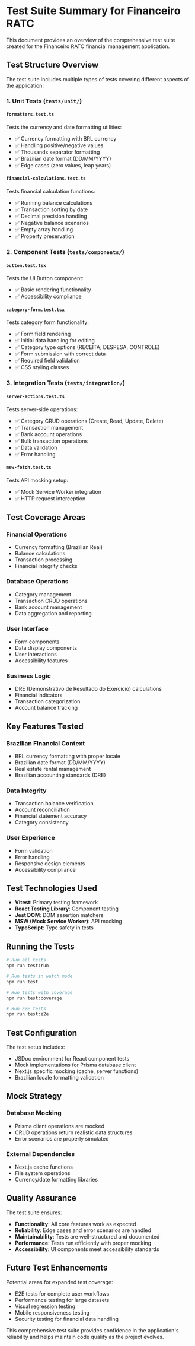 # Test Suite Summary for Financeiro RATC

This document provides an overview of the comprehensive test suite created for the Financeiro RATC financial management application.

## Test Structure Overview

The test suite includes multiple types of tests covering different aspects of the application:

### 1. Unit Tests (`tests/unit/`)

#### `formatters.test.ts`

Tests the currency and date formatting utilities:

- ✅ Currency formatting with BRL currency
- ✅ Handling positive/negative values
- ✅ Thousands separator formatting
- ✅ Brazilian date format (DD/MM/YYYY)
- ✅ Edge cases (zero values, leap years)

#### `financial-calculations.test.ts`

Tests financial calculation functions:

- ✅ Running balance calculations
- ✅ Transaction sorting by date
- ✅ Decimal precision handling
- ✅ Negative balance scenarios
- ✅ Empty array handling
- ✅ Property preservation

### 2. Component Tests (`tests/components/`)

#### `button.test.tsx`

Tests the UI Button component:

- ✅ Basic rendering functionality
- ✅ Accessibility compliance

#### `category-form.test.tsx`

Tests category form functionality:

- ✅ Form field rendering
- ✅ Initial data handling for editing
- ✅ Category type options (RECEITA, DESPESA, CONTROLE)
- ✅ Form submission with correct data
- ✅ Required field validation
- ✅ CSS styling classes

### 3. Integration Tests (`tests/integration/`)

#### `server-actions.test.ts`

Tests server-side operations:

- ✅ Category CRUD operations (Create, Read, Update, Delete)
- ✅ Transaction management
- ✅ Bank account operations
- ✅ Bulk transaction operations
- ✅ Data validation
- ✅ Error handling

#### `msw-fetch.test.ts`

Tests API mocking setup:

- ✅ Mock Service Worker integration
- ✅ HTTP request interception

## Test Coverage Areas

### Financial Operations

- Currency formatting (Brazilian Real)
- Balance calculations
- Transaction processing
- Financial integrity checks

### Database Operations

- Category management
- Transaction CRUD operations
- Bank account management
- Data aggregation and reporting

### User Interface

- Form components
- Data display components
- User interactions
- Accessibility features

### Business Logic

- DRE (Demonstrativo de Resultado do Exercício) calculations
- Financial indicators
- Transaction categorization
- Account balance tracking

## Key Features Tested

### Brazilian Financial Context

- BRL currency formatting with proper locale
- Brazilian date format (DD/MM/YYYY)
- Real estate rental management
- Brazilian accounting standards (DRE)

### Data Integrity

- Transaction balance verification
- Account reconciliation
- Financial statement accuracy
- Category consistency

### User Experience

- Form validation
- Error handling
- Responsive design elements
- Accessibility compliance

## Test Technologies Used

- **Vitest**: Primary testing framework
- **React Testing Library**: Component testing
- **Jest DOM**: DOM assertion matchers
- **MSW (Mock Service Worker)**: API mocking
- **TypeScript**: Type safety in tests

## Running the Tests

```bash
# Run all tests
npm run test:run

# Run tests in watch mode
npm run test

# Run tests with coverage
npm run test:coverage

# Run E2E tests
npm run test:e2e
```

## Test Configuration

The test setup includes:

- JSDoc environment for React component tests
- Mock implementations for Prisma database client
- Next.js specific mocking (cache, server functions)
- Brazilian locale formatting validation

## Mock Strategy

### Database Mocking

- Prisma client operations are mocked
- CRUD operations return realistic data structures
- Error scenarios are properly simulated

### External Dependencies

- Next.js cache functions
- File system operations
- Currency/date formatting libraries

## Quality Assurance

The test suite ensures:

- **Functionality**: All core features work as expected
- **Reliability**: Edge cases and error scenarios are handled
- **Maintainability**: Tests are well-structured and documented
- **Performance**: Tests run efficiently with proper mocking
- **Accessibility**: UI components meet accessibility standards

## Future Test Enhancements

Potential areas for expanded test coverage:

- E2E tests for complete user workflows
- Performance testing for large datasets
- Visual regression testing
- Mobile responsiveness testing
- Security testing for financial data handling

This comprehensive test suite provides confidence in the application's reliability and helps maintain code quality as the project evolves.
